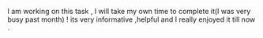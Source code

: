 
I am working on this task , I will take my own time to complete it(I was very busy past month) ! its very informative ,helpful and I really enjoyed it till now .
